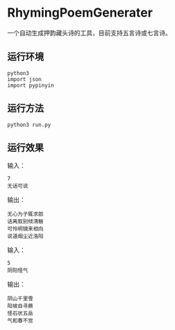 # RhymingPoemGenerater
一个自动生成押韵藏头诗的工具，目前支持五言诗或七言诗。
## 运行环境
```
python3
import json
import pypinyin
```
## 运行方法
```
python3 run.py
```
## 运行效果
输入：
```
7
无话可说
```
输出：
```
无心为子辄求郎
话离叙别倾清觞
可怜明镜来相向
说道烟尘近洛阳
```
输入：
```
5
阴阳怪气
```
输出：
```
阴山千里雪
阳坡自寻蕨
怪石状五岳
气和春不觉
```
